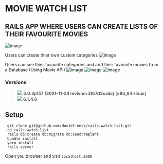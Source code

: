 # MOVIE WATCH LIST
## RAILS APP WHERE USERS CAN CREATE LISTS OF THEIR FAVOURITE MOVIES
![image](https://user-images.githubusercontent.com/72522628/161292221-a70898e0-9be3-41ab-b5f7-0a4476ca46cf.png)

Users can create thier own custom categories
![image](https://user-images.githubusercontent.com/72522628/161292392-d40edf82-c626-4dda-a52d-695e16e40b40.png)

Users can see thier favourite categories and add their favourite movies from a Database (Using Movie API)
![image](https://user-images.githubusercontent.com/72522628/161292604-6bf517a6-73f8-4155-99c3-26b6d689e791.png)
![image](https://user-images.githubusercontent.com/72522628/161293207-96a2c8ca-0f54-4bd1-b01e-cfd71ca4bf20.png)
![image](https://user-images.githubusercontent.com/72522628/161293175-57c7ec10-8bb1-4db4-ac97-6a8bad557e3f.png)
### Versions
> <img src="https://img.shields.io/badge/Ruby-CC342D?style=for-the-badge&logo=ruby&logoColor=white"> <strong> 3.0.3p157 (2021-11-24 revision 3fb7d2cadc) [x86_64-linux]</strong><br>
> <img src="https://img.shields.io/badge/Ruby_on_Rails-CC0000?style=for-the-badge&logo=ruby-on-rails&logoColor=white"> <strong> 6.1.4.6 </strong>

## Setup

```shell
 git clone git@github.com:daniel-enqz/rails-watch-list.git
 cd rails-watch-list
 rails db:create db:migrate db:seed:replant
 bundle install
 yarn install
 rails server
```
Open you browser and visit `localhost:3000`
